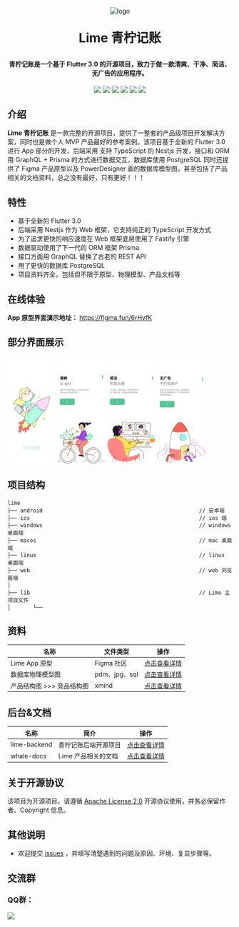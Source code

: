 <p align="center">
	<img alt="logo" height="100px" width="100px" src="https://raw.githubusercontent.com/feiyu-rs/whale-docs/main/lime/readme_imgs/lime_logo.png">
</p>
<h1 align="center" style="margin: 30px 0 30px; font-weight: bold;">Lime 青柠记账</h1>
<h4 align="center">青柠记账是一个基于 Flutter 3.0 的开源项目，致力于做一款清爽、干净、简洁、无广告的应用程序。</h4>
<p align="center">
	<a><img src="https://img.shields.io/github/stars/feiyu-rs/lime?style=social"></a>
    <a><img src="https://img.shields.io/github/forks/feiyu-rs/lime?style=social"></a>
	<a><img src="https://img.shields.io/github/issues/feiyu-rs/lime"></a>
	<a><img src="https://img.shields.io/github/repo-size/feiyu-rs/lime"></a>
	<a><img src="https://img.shields.io/badge/Lime-v1.0.0-brightgreen"></a>
	<a><img src="https://img.shields.io/github/license/feiyu-rs/lime"></a>
</p>

## 介绍

**Lime 青柠记账** 是一款完整的开源项目，提供了一整套的产品级项目开发解决方案，同时也是做个人 MVP 产品最好的参考案例。该项目基于全新的 Flutter 3.0 进行 App 部分的开发，后端采用 支持 TypeScript 的 Nestjs 开发，接口和 ORM 用 GraphQL + Prisma 的方式进行数据交互，数据库使用 PostgreSQL 同时还提供了 Figma 产品原型以及 PowerDesigner 画的数据库模型图，甚至包括了产品相关的文档资料，总之没有最好，只有更好！！！

## 特性

- 基于全新的 Flutter 3.0
- 后端采用 Nestjs 作为 Web 框架，它支持纯正的 TypeScript 开发方式
- 为了追求更快的响应速度在 Web 框架底层使用了 Fastify 引擎
- 数据驱动使用了下一代的 ORM 框架 Prisma
- 接口方面用 GraphQL 替换了古老的 REST API
- 用了更快的数据库 PostgreSQL
- 项目资料齐全，包括但不限于原型、物理模型、产品文档等

## 在线体验

**App 原型界面演示地址：** https://figma.fun/6rHvfK

## 部分界面展示

<p>
    <kbd><img alt="splash_background" height="240px" width="108px" src="./assets/images/splash_background.png"></kbd>
    <kbd><img alt="welcome_1" height="240px" width="108px" src="./public/welcome_1.jpg"></kbd>
    <kbd><img alt="welcome_2" height="240px" width="108px" src="./public/welcome_2.jpg"></kbd>
    <kbd><img alt="welcome_3" height="240px" width="108px" src="./public/welcome_3.jpg"></kbd>
</p>

## 项目结构

~~~
lime
├── android                                                 // 安卓端
├── ios                                                     // ios 端
├── windows                                                 // windows 桌面端
├── macos                                                   // mac 桌面端
├── linux                                                   // linux 桌面端
├── web                                                     // web 浏览器端
│
├── lib                                                     // Lime 主项目文件
│       └── 
~~~

## 资料

| 名称 | 文件类型 | 操作  |
| ---|------|-----|
| Lime App 原型|Figma 社区|[点击查看详情](https://www.figma.com/community/file/1122536773250851621)|
|数据库物理模型图|pdm、jpg、sql|[点击查看详情](https://github.com/feiyu-rs/whale-docs/tree/main/lime/%E6%95%B0%E6%8D%AE%E5%BA%93%E7%89%A9%E7%90%86%E6%A8%A1%E5%9E%8B%E5%9B%BE)|
| 产品结构图 >>> 竞品结构图 | xmind |[点击查看详情](https://github.com/feiyu-rs/whale-docs/tree/main/lime/%E4%BA%A7%E5%93%81%E7%BB%93%E6%9E%84%E5%9B%BE/%E7%AB%9E%E5%93%81%E7%BB%93%E6%9E%84%E5%9B%BE)|

## 后台&文档

| 名称 | 简介      | 操作  |
|------------|----------|-----|
| lime-backend | 青柠记账后端开源项目 |[点击查看详情](https://github.com/feiyu-rs/lime-backend)|
| whale-docs | Lime 产品相关的文档 |[点击查看详情](https://github.com/feiyu-rs/whale-docs)|


## 关于开源协议

该项目为开源项目，请遵循 [Apache License 2.0](https://github.com/feiyu-rs/lime/blob/main/LICENSE) 开源协议使用，并务必保留作者、Copyright 信息。

## 其他说明

- 欢迎提交 [issues](https://github.com/feiyu-rs/lime/issues) ，并填写清楚遇到的问题及原因、环境、复显步骤等。

## 交流群

### QQ群：

<a href="https://qm.qq.com/cgi-bin/qm/qr?k=2Qcv_tL-4hJQJpy8y41cpkx5tM-ENWaO&jump_from=webapi"><img src="https://img.shields.io/badge/%E5%8F%AF%E5%8A%A0-742462745-brightgreen"></a>